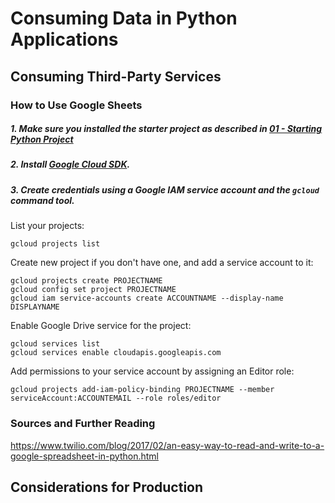 # Consuming Data in Python Applications

## Consuming Third-Party Services

### How to Use Google Sheets

##### 1. Make sure you installed the starter project as described in [01 - Starting Python Project](01_start_and_deployment.md)

##### 2. Install [Google Cloud SDK](https://cloud.google.com/sdk/docs/).

##### 3. Create credentials using a Google IAM service account and the `gcloud` command tool.

List your projects:

```
gcloud projects list
```

Create new project if you don't have one, and add a service account to it:

```
gcloud projects create PROJECTNAME
gcloud config set project PROJECTNAME
gcloud iam service-accounts create ACCOUNTNAME --display-name DISPLAYNAME
```

Enable Google Drive service for the project:

```
gcloud services list
gcloud services enable cloudapis.googleapis.com
```

Add permissions to your service account by assigning an Editor role:

```
gcloud projects add-iam-policy-binding PROJECTNAME --member serviceAccount:ACCOUNTEMAIL --role roles/editor
```

### Sources and Further Reading

https://www.twilio.com/blog/2017/02/an-easy-way-to-read-and-write-to-a-google-spreadsheet-in-python.html

## Considerations for Production
